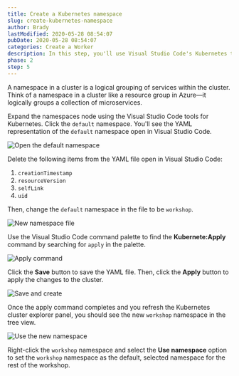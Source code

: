 ```yaml
---
title: Create a Kubernetes namespace
slug: create-kubernetes-namespace
author: Brady
lastModified: 2020-05-28 08:54:07
pubDate: 2020-05-28 08:54:07
categories: Create a Worker
description: In this step, you'll use Visual Studio Code's Kubernetes tools to create a new namespace in the AKS cluster.
phase: 2
step: 5
---
```


A namespace in a cluster is a logical grouping of services within the cluster. Think of a namespace in a cluster like a resource group in Azure&mdash;it logically groups a collection of microservices.

Expand the namespaces node using the Visual Studio Code tools for Kubernetes. Click the `default` namespace. You'll see the YAML representation of the `default` namespace open in Visual Studio Code.

![Open the default namespace](media/open-default-namespace.png)

Delete the following items from the YAML file open in Visual Studio Code:

1. `creationTimestamp`
1. `resourceVersion`
1. `selfLink`
1. `uid`

Then, change the `default` namespace in the file to be `workshop`.

![New namespace file](media/create-workshop-namespace.png)

Use the Visual Studio Code command palette to find the **Kubernete:Apply** command by searching for `apply` in the palette.

![Apply command](media/select-apply.png)

Click the **Save** button to save the YAML file. Then, click the **Apply** button to apply the changes to the cluster.

![Save and create](media/save-and-create.png)

Once the apply command completes and you refresh the Kubernetes cluster explorer panel, you should see the new `workshop` namespace in the tree view.

![Use the new namespace](media/use-workshop-namespace.png)

Right-click the `workshop` namespace and select the **Use namespace** option to set the `workshop` namespace as the default, selected namespace for the rest of the workshop.